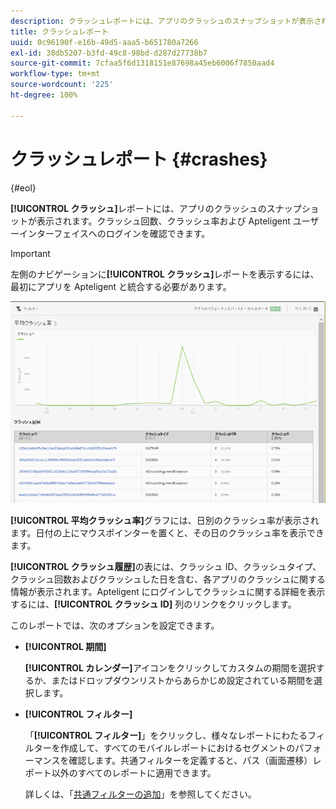 ```yaml
---
description: クラッシュレポートには、アプリのクラッシュのスナップショットが表示されます。クラッシュ回数、クラッシュ率および Apteligent ユーザーインターフェイスへのログインを確認できます。
title: クラッシュレポート
uuid: 0c96190f-e16b-49d5-aaa5-b651780a7266
exl-id: 38db5207-b3fd-49c8-98bd-d287d27738b7
source-git-commit: 7cfaa5f6d1318151e87698a45eb6006f7850aad4
workflow-type: tm+mt
source-wordcount: '225'
ht-degree: 100%

---
```


# クラッシュレポート {#crashes}

{#eol}

**[!UICONTROL クラッシュ]**&#x200B;レポートには、アプリのクラッシュのスナップショットが表示されます。クラッシュ回数、クラッシュ率および Apteligent ユーザーインターフェイスへのログインを確認できます。

>[!IMPORTANT]
>
>左側のナビゲーションに&#x200B;**[!UICONTROL クラッシュ]**&#x200B;レポートを表示するには、最初にアプリを Apteligent と統合する必要があります。

![クラッシュ](assets/crashes.png)

**[!UICONTROL 平均クラッシュ率]**&#x200B;グラフには、日別のクラッシュ率が表示されます。日付の上にマウスポインターを置くと、その日のクラッシュ率を表示できます。

**[!UICONTROL クラッシュ履歴]**&#x200B;の表には、クラッシュ ID、クラッシュタイプ、クラッシュ回数およびクラッシュした日を含む、各アプリのクラッシュに関する情報が表示されます。Apteligent にログインしてクラッシュに関する詳細を表示するには、**[!UICONTROL クラッシュ ID]** 列のリンクをクリックします。

このレポートでは、次のオプションを設定できます。

* **[!UICONTROL 期間]**

   **[!UICONTROL カレンダー]**&#x200B;アイコンをクリックしてカスタムの期間を選択するか、またはドロップダウンリストからあらかじめ設定されている期間を選択します。

* **[!UICONTROL フィルター]**

   「**[!UICONTROL フィルター]**」をクリックし、様々なレポートにわたるフィルターを作成して、すべてのモバイルレポートにおけるセグメントのパフォーマンスを確認します。共通フィルターを定義すると、パス（画面遷移）レポート以外のすべてのレポートに適用できます。

   詳しくは、「[共通フィルターの追加](/help/using/usage/reports-customize/t-sticky-filter.md)」を参照してください。
